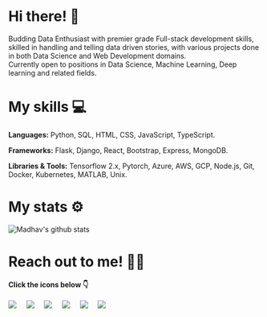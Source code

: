 # Hi there! 🚀

Budding Data Enthusiast with premier grade Full-stack development skills, skilled in handling and telling data driven stories, with various projects done in both Data Science and Web Development domains.<br>
Currently open to positions in Data Science, Machine Learning, Deep learning and related fields.

# My skills 💻

**Languages:** Python, SQL, HTML, CSS, JavaScript, TypeScript.

**Frameworks:** Flask, Django, React, Bootstrap, Express, MongoDB.

**Libraries & Tools:** Tensorflow 2.x, Pytorch, Azure, AWS, GCP, Node.js, Git, Docker, Kubernetes, MATLAB, Unix.

# My stats ⚙️
![Madhav's github stats](https://github-readme-stats.vercel.app/api?username=madhav-somanath&show_icons=true&theme=radical)

# Reach out to me! 🕺🏼

**Click the icons below 👇** <br><br>
[<img src="https://img.icons8.com/ios-filled/50/000000/instagram-new.png"/>](https://www.instagram.com/madhav_somanath/)&nbsp;&nbsp;&nbsp;&nbsp;
[<img target="_blank" src="https://img.icons8.com/ios-filled/50/000000/youtube-play.png"/>](https://www.youtube.com/channel/UCXh1tfwsCUdespmfRoV1uYg)&nbsp;&nbsp;&nbsp;&nbsp;
[<img target="_blank" src="https://img.icons8.com/ios-filled/50/000000/linkedin.png"/>](https://www.linkedin.com/in/madhav-somanath/)&nbsp;&nbsp;&nbsp;&nbsp;
[<img target="_blank" src="https://img.icons8.com/ios-filled/50/000000/domain.png"/>](https://madhavsomanath.netlify.app/)&nbsp;&nbsp;&nbsp;&nbsp;
[<img target="_blank" src="https://img.icons8.com/ios-filled/50/000000/medium-monogram.png"/>](https://medium.com/@madhav.somanath)&nbsp;&nbsp;&nbsp;&nbsp;
[<img src="https://img.icons8.com/ios-filled/50/000000/secured-letter.png"/>](mailto:madhav.somanath@gmail.com)&nbsp;&nbsp;&nbsp;&nbsp;


